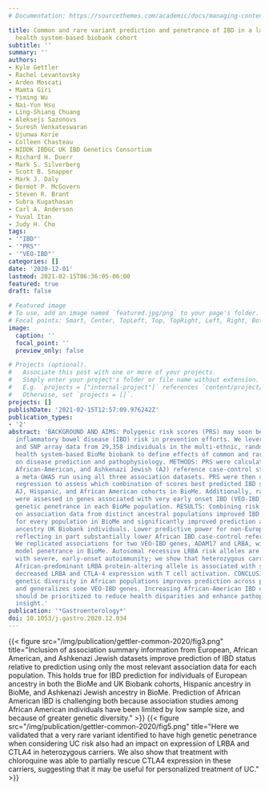 ```yaml
---
# Documentation: https://sourcethemes.com/academic/docs/managing-content/

title: Common and rare variant prediction and penetrance of IBD in a large, multi-ethnic,
  health system-based biobank cohort
subtitle: ''
summary: ''
authors:
- Kyle Gettler
- Rachel Levantovsky
- Arden Moscati
- Mamta Giri
- Yiming Wu
- Nai-Yun Hsu
- Ling-Shiang Chuang
- Aleksejs Sazonovs
- Suresh Venkateswaran
- Ujunwa Korie
- Colleen Chasteau
- NIDDK IBDGC UK IBD Genetics Consortium
- Richard H. Duerr
- Mark S. Silverberg
- Scott B. Snapper
- Mark J. Daly
- Dermot P. McGovern
- Steven R. Brant
- Subra Kugathasan
- Carl A. Anderson
- Yuval Itan
- Judy H. Cho
tags:
- '"IBD"'
- '"PRS"'
- '"VEO-IBD"'
categories: []
date: '2020-12-01'
lastmod: 2021-02-15T06:36:05-06:00
featured: true
draft: false

# Featured image
# To use, add an image named `featured.jpg/png` to your page's folder.
# Focal points: Smart, Center, TopLeft, Top, TopRight, Left, Right, BottomLeft, Bottom, BottomRight.
image:
  caption: ''
  focal_point: ''
  preview_only: false

# Projects (optional).
#   Associate this post with one or more of your projects.
#   Simply enter your project's folder or file name without extension.
#   E.g. `projects = ["internal-project"]` references `content/project/deep-learning/index.md`.
#   Otherwise, set `projects = []`.
projects: []
publishDate: '2021-02-15T12:57:09.976242Z'
publication_types:
- '2'
abstract: 'BACKGROUND AND AIMS: Polygenic risk scores (PRS) may soon be used to predict
  inflammatory bowel disease (IBD) risk in prevention efforts. We leveraged exome-sequence
  and SNP array data from 29,358 individuals in the multi-ethnic, randomly-ascertained
  health system-based BioMe biobank to define effects of common and rare IBD variants
  on disease prediction and pathophysiology. METHODS: PRS were calculated from European,
  African-American, and Ashkenazi Jewish (AJ) reference case-control studies, and
  a meta-GWAS run using all three association datasets. PRS were then combined using
  regression to assess which combination of scores best predicted IBD status in European,
  AJ, Hispanic, and African American cohorts in BioMe. Additionally, rare variants
  were assessed in genes associated with very early onset IBD (VEO-IBD), by estimating
  genetic penetrance in each BioMe population. RESULTS: Combining risk scores based
  on association data from distinct ancestral populations improved IBD prediction
  for every population in BioMe and significantly improved prediction among European
  ancestry UK Biobank individuals. Lower predictive power for non-Europeans was observed,
  reflecting in part substantially lower African IBD case-control reference sizes.
  We replicated associations for two VEO-IBD genes, ADAM17 and LRBA, with high dominant
  model penetrance in BioMe. Autosomal recessive LRBA risk alleles are associated
  with severe, early-onset autoimmunity; we show that heterozygous carriage of an
  African-predominant LRBA protein-altering allele is associated with significantly
  decreased LRBA and CTLA-4 expression with T cell activation. CONCLUSIONS: Greater
  genetic diversity in African populations improves prediction across populations,
  and generalizes some VEO-IBD genes. Increasing African-American IBD case-collections
  should be prioritized to reduce health disparities and enhance pathophysiologic
  insight.'
publication: '*Gastroenterology*'
doi: 10.1053/j.gastro.2020.12.034
---
```


{{< figure src="/img/publication/gettler-common-2020/fig3.png" title="Inclusion of association summary information from European, African American, and Ashkenazi Jewish datasets improve prediction of IBD status relative to prediction using only the most relevant association data for each population.  This holds true for IBD prediction for individuals of European ancestry in both the BioMe and UK Biobank cohorts, Hispanic ancestry in BioMe, and Ashkenazi Jewish ancestry in BioMe.  Prediction of African American IBD is challenging both because association studies among African American individuals have been limited by low sample size, and because of greater genetic diversity." >}}
{{< figure src="/img/publication/gettler-common-2020/fig5.png" title="Here we validated that a very rare variant identified to have high genetic penetrance when considering UC risk also had an impact on expression of LRBA and CTLA4 in heterozygous carriers.  We also show that treatment with chloroquine was able to partially rescue CTLA4 expression in these carriers, suggesting that it may be useful for personalized treatment of UC." >}}
